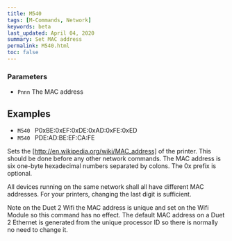 ```yaml
---
title: M540
tags: [M-Commands, Network] 
keywords: beta 
last_updated: April 04, 2020 
summary: Set MAC address 
permalink: M540.html
toc: false 
---
```



### Parameters

* `Pnnn` The MAC address

## Examples

* ` M540  ` P0xBE:0xEF:0xDE:0xAD:0xFE:0xED
* ` M540  ` PDE:AD:BE:EF:CA:FE

Sets the [http://en.wikipedia.org/wiki/MAC_address] of the printer. This should be done before any other network commands. The MAC address is six one-byte hexadecimal numbers separated by colons. The 0x prefix is optional.

All devices running on the same network shall all have different MAC addresses. For your printers, changing the last digit is sufficient.

Note on the Duet 2 Wifi the MAC address is unique and set on the Wifi Module so this command has no effect. The default MAC address on a Duet 2 Ethernet is generated from the unique processor ID so there is normally no need to change it.

